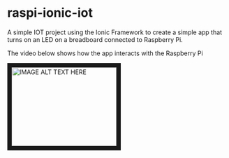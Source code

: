 # raspi-ionic-iot
A simple IOT project using the Ionic Framework to create a simple app that turns on an LED on a breadboard connected to Raspberry Pi.

The video below shows how the app interacts with the Raspberry Pi

<a href="http://www.youtube.com/watch?feature=player_embedded&v=9yw8BysEuNY
" target="_blank"><img src="http://img.youtube.com/vi/9yw8BysEuNY/0.jpg" 
alt="IMAGE ALT TEXT HERE" width="240" height="180" border="10" /></a>


